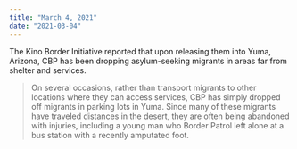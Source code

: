 ```yaml
---
title: "March 4, 2021"
date: "2021-03-04"
---
```


The Kino Border Initiative reported that upon releasing them into Yuma, Arizona, CBP has been dropping asylum-seeking migrants in areas far from shelter and services.

> On several occasions, rather than transport migrants to other locations where they can access services, CBP has simply dropped off migrants in parking lots in Yuma. Since many of these migrants have traveled distances in the desert, they are often being abandoned with injuries, including a young man who Border Patrol left alone at a bus station with a recently amputated foot.
